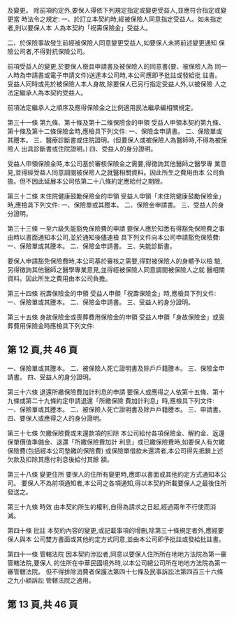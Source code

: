 及變更。 除前項約定外,要保人得依下列規定指定或變更受益人,並應符合指定或變更當 時法令之規定: 
一、於訂立本契約時,經被保險人同意指定受益人。如未指定者,則以要保人本 人為本契約「祝壽保險金」受益人。 

二、於保險事故發生前經被保險人同意變更受益人,如要保人未將前述變更通知 保險公司者,不得對抗保險公司。 

前項受益人的變更,於要保人檢具申請書及被保險人的同意書(要、被保險人為 同一人時為申請書或電子申請文件)送達本公司時,本公司應即予批註或發給批 註書。 受益人同時或先於被保險人本人身故,除要保人已另行指定受益人外,以被保險 人之法定繼承人為本契約受益人。 

前項法定繼承人之順序及應得保險金之比例適用民法繼承編相關規定。 

第三十一條 第九條、第十條及第十二條保險金的申領 受益人申領本契約第九條、第十條及第十二條保險金時,應檢具下列文件: 
一、保險金申請書。 二、保險單或其謄本。 三、醫療診斷書或住院證明。(但要保人或被保險人為醫師時,不得為被保險人 出具診斷書或住院證明。) 
四、受益人的身分證明。 

受益人申領保險金時,本公司基於審核保險金之需要,得徵詢其他醫師之醫學專 業意見,並得經受益人同意調閱被保險人之就醫相關資料。因此所生之費用由本 公司負擔。但不因此延展本公司依第二十八條約定應給付之期限。 

第三十二條 未住院健康鼓勵保險金的申領 受益人申領「未住院健康鼓勵保險金」時,應檢具下列文件: 
一、保險單或其謄本。 二、保險金申請書。 三、受益人的身分證明。 

第三十三條 一至六級失能豁免保險費的申請 要保人應於知悉有得豁免保險費之事由時以書面通知本公司,並於通知後儘速檢 具下列文件向本公司申請豁免保險費: 
一、保險單或其謄本。 二、保險金申請書。 三、失能診斷書。 

要保人申請豁免保險費時,本公司基於審核之需要,得對被保險人的身體予以檢 驗,另得徵詢其他醫師之醫學專業意見,並得經被保險人同意調閱被保險人之就 醫相關資料。因此所生之費用由本公司負擔。 

第三十四條 祝壽保險金的申領 受益人申領「祝壽保險金」時,應檢具下列文件: 
一、保險單或其謄本。 二、保險金申請書。 三、受益人的身分證明。 

第三十五條 身故保險金或喪葬費用保險金的申領 受益人申領「身故保險金」或喪葬費用保險金時應檢具下列文件: 

## 第 12 頁,共 46 頁

一、保險單或其謄本。 二、被保險人死亡證明書及除戶戶籍謄本。 三、保險金申請書。 四、受益人的身分證明。 

第三十六條 退還所繳保險費加計利息的申請 要保人或應得之人依第十五條、第十九條或第二十九條約定申請退還「所繳保險 費加計利息」時,應檢具下列文件: 
一、保險單或其謄本。 二、被保險人死亡證明書及除戶戶籍謄本。 三、申請書。 四、要保人或應得之人的身分證明。 

第三十七條 欠繳保險費或未還款項的扣除 本公司給付各項保險金、解約金、返還保單價值準備金、退還「所繳保險費加計 利息」或已繳保險費時,如要保人有欠繳保險費(包括經本公司墊繳的保險費) 或保險單借款未還清者,本公司得先抵銷上述欠款及扣除其應付利息後給付其餘 額。 

第三十八條 變更住所 要保人的住所有變更時,應即以書面或其他約定方式通知本公司。 要保人不為前項通知者,本公司之各項通知,得以本契約所載要保人之最後住所 發送之。 

第三十九條 時效 由本契約所生的權利,自得為請求之日起,經過兩年不行使而消滅。 

第四十條 批註 本契約內容的變更,或記載事項的增刪,除第三十條規定者外,應經要保人與本 公司雙方書面或其他約定方式同意,並由本公司即予批註或發給批註書。 

第四十一條 管轄法院 因本契約涉訟者,同意以要保人住所所在地地方法院為第一審管轄法院,要保人 的住所在中華民國境外時,以本公司總公司所在地地方法院為第一審管轄法院。 但不得排除消費者保護法第四十七條及民事訴訟法第四百三十六條之九小額訴訟 管轄法院之適用。 

## 第 13 頁,共 46 頁
